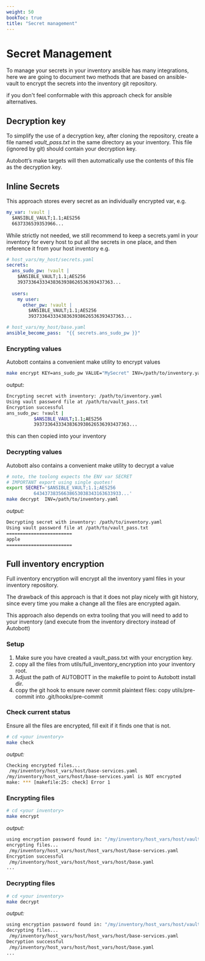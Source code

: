 ```yaml
---
weight: 50
bookToc: true
title: "Secret management"
---
```


# Secret Management

To manage your secrets in your inventory ansible has many integrations, here we are going to document two methods
that are based on ansible-vault to encrypt the secrets into the inventory git repository.

if you don't feel conformable with this approach check for ansible alternatives.


## Decryption key
To simplify the use of a decryption key, after cloning the repository, create a file named _vault_pass.txt_ in the same 
directory as your inventory. This file (ignored by git) should contain your decryption key.

Autobott’s make targets will then automatically use the contents of this file as the decryption key.

## Inline Secrets

This approach stores every secret as an individually encrypted var, e.g.

```yaml
my_var: !vault |
  $ANSIBLE_VAULT;1.1;AES256
  6637336539353966...
```

While strictly not needed, we still recommend to keep a secrets.yaml in your inventory for every host to put all the
secrets in one place, and then reference it from your host inventory e.g.

```yaml
# host_vars/my_host/secrets.yaml
secrets:
  ans_sudo_pw: !vault |
    $ANSIBLE_VAULT;1.1;AES256
    39373364333438363938626536393437363...
   
  users:
    my user:
      other_pw: !vault |
        $ANSIBLE_VAULT;1.1;AES256
        39373364333438363938626536393437363...

# host_vars/my_host/base.yaml
ansible_become_pass:  "{{ secrets.ans_sudo_pw }}"
```

### Encrypting values

Autobott contains a convenient make utility to encrypt values 

```bash
make encrypt KEY=ans_sudo_pw VALUE="MySecret" INV=/path/to/inventory.yaml
```
output: 
```bash
Encrypting secret with inventory: /path/to/inventory.yaml
Using vault password file at /path/to/vault_pass.txt
Encryption successful
ans_sudo_pw: !vault |
          $ANSIBLE_VAULT;1.1;AES256
          39373364333438363938626536393437363...
```

this can then copied into your inventory

### Decrypting values


Autobott also contains a convenient make utility to decrypt a value

```bash
# note, the toolong expects the ENV var SECRET
# IMPORTANT export using single quotes!
export SECRET='$ANSIBLE_VAULT;1.1;AES256
          64343738356638653038343163633933...'
make decrypt  INV=/path/to/inventory.yaml
```
_output:_
```bash
Decrypting secret with inventory: /path/to/inventory.yaml
Using vault password file at /path/to/vault_pass.txt
========================
apple
========================
```

## Full inventory encryption

Full inventory encryption will encrypt all the inventory yaml files in your inventory repository.

The drawback of this approach is that it does not play nicely with git history, since every time you make a change
all the files are encrypted again.

This approach also depends on extra tooling that you will need to add to your inventory (and execute from the 
inventory directory instead of Autobott)


### Setup
1. Make sure you have created a vault_pass.txt with your encryption key.
2. copy all the files from utils/full_inventory_encryption into your inventory root.
3. Adjust the path of AUTOBOTT in the makefile to point to Autobott install dir.
4. copy the git hook to ensure never commit plaintext files: copy utils/pre-commit into .git/hooks/pre-commit


### Check current status

Ensure all the files are encrypted, fill exit if it finds one that is not.
```bash
# cd <your inventory>
make check
```
_output:_
```bash
Checking encrypted files...
 /my/inventory/host_vars/host/base-services.yaml
/my/inventory/host_vars/host/base-services.yaml is NOT encrypted
make: *** [makefile:25: check] Error 1
```


### Encrypting files

```bash
# cd <your inventory>
make encrypt
```
_output:_
```bash
using encryption password found in: "/my/inventory/host_vars/host/vault_pass.txt" 
encrypting files...
 /my/inventory/host_vars/host/host_vars/host/base-services.yaml
Encryption successful
 /my/inventory/host_vars/host/host_vars/host/base.yaml
...

```

### Decrypting files

```bash
# cd <your inventory>
make decrypt
```
_output:_
```bash
using encryption password found in: "/my/inventory/host_vars/host/vault_pass.txt" 
decrypting files...
 /my/inventory/host_vars/host/host_vars/host/base-services.yaml
Decryption successful
 /my/inventory/host_vars/host/host_vars/host/base.yaml
...
